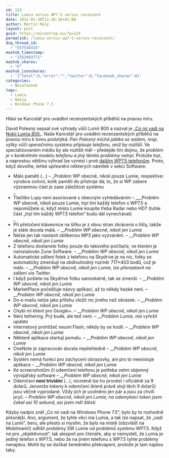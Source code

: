 ```yaml
---
id: 124
title: Lumia versus WP7.5 versus recenzent
date: 2012-01-30T11:36:16+01:00
author: Martin Malý
layout: post
guid: https://misantrop.eu/?p=124
permalink: /lumia-versus-wp7-5-versus-recenzent/
dsq_thread_id:
  - "557534315"
mashsb_timestamp:
  - "1553493771"
mashsb_shares:
  - "6"
mashsb_jsonshares:
  - '{"total":6,"error":"","twitter":6,"facebook_shares":0}'
categories:
  - Nezařazené
tags:
  - Lumia
  - Nokia
  - Windows Phone 7.5
---
```

Hlásí se Kancelář pro uvádění recenzentských příběhů na pravou míru.

<!--more-->

David Polesný sepsal své výhrady vůči Lumii 800 a nazval je &#8222;[Co mi vadí na Nokii Lumia 800](https://www.mobilmania.cz/default.aspx?section=3&article=1319442)&#8222;. Naše Kancelář pro uvádění recenzentských příběhů na pravou míru k tomu podotýká: _Pan Polesný míchá jablka se sadem, resp. výtky vůči operačnímu systému připisuje telefonu, aniž by rozlišil_. Ve specializovaném médiu by ale rozlišit měl &#8211; předejde tím dojmu, že _problém je v konkrétním modelu telefonu a jiný těmito problémy netrpí_. Protože trpí, a naprostou většinu výhrad lze vznést i proti [dalším WP7.5 telefonům](https://www.mobilmania.cz/katalog-mobilu/sc-63-c-1/default.aspx?catalog=1&advsrch=1&section=63). Proto, když dovolíte, lehké upřesnění některých námitek v sekci Software:

  * Málo paměti (&#8230;) – _Problém WP obecně, nikoli pouze Lumie, respektive: výrobce ovlivní, kolik paměti do přístroje dá; to, že si WP zabere významnou část je zase záležitost systému  
_ 
  * Tlačítko Lupy není asociované s obecným vyhledáváním – ___Problém WP obecně, nikoli pouze Lumie, trpí tím každý telefon s WP7.5 a nepomůžete si, když místo Lumie koupíte třeba Radar nebo HD7 (tuhle část &#8222;trpí tím každý WP7.5 telefon&#8220; budu dál vynechávat)  
_ 
  * Při přetočení klávesnice na šířku je z obou stran zkrácená o lišty, takže je stále docela malá. – ___Problém WP obecně, nikoli jen Lumie_
  * Nelze jen tak nastavit oblíbenou MP3 jako vyzvánění. – ___Problém WP obecně, nikoli jen Lumie_
  * Z telefonu dostanete fotky pouze do takového počítače, ve kterém je nainstalován Zune Software. – ___Problém WP obecně, nikoli jen Lumie_
  * Automatické sdílení fotek z telefonu na Skydrive je na nic, fotky se automaticky zmenšují na obdivuhodný rozměr 717×403 bodů, což je málo. – ___Problém WP obecně, nikoli jen Lumie, lze přenastavit na sdílení via Twitter_.
  * I když pošlete na Skydrive fotku samostatně, tak se zmenší. – ___Problém WP obecně, nikoli jen Lumie_
  * MarketPlace počešťuje názvy aplikací, až to někdy hezké není. – ___Problém WP obecně, nikoli jen Lumie_
  * Do e-mailu nelze jako přílohu vložit nic jiného než obrázek. – ___Problém WP obecně, nikoli jen Lumie_
  * Chybí mi klient pro Google+. – ___Problém WP obecně, nikoli jen Lumie_
  * Není tethering. Prý bude, ale teď není. – ___Problém Lumie, má vyřešit update_
  * Internetový prohlížeč neumí Flash, někdy by se hodil. – ___Problém WP obecně, nikoli jen Lumie_
  * Některé aplikace startují pomalu. – ___Problém WP obecně, nikoli jen Lumie_
  * OneNote je zapracován docela nepřehledně – ___Problém WP obecně, nikoli jen Lumie_
  * Systém nemá funkci pro zachycení obrazovky, ani pro to neexistuje aplikace – ___Problém WP obecně, nikoli jen Lumie_
  * Ke screenshotům či odemčení telefonu je potřeba velmi objemný vývojářský software – ___Problém WP obecně, nikoli jen Lumie_
  * Odemčení **není triviální** (&#8230;), nicméně lze ho provést i oficiálně za 9 dolarů. Jenomže tokeny k odemčení (které právě stojí těch 9 dolarů) jsou věčně vyprodané. Vždy jich je uvolněno jen pár a jsou za chvíli pryč. _– Problém WP obecně, nikoli jen Lumie; na odemykací token jsem čekal asi 10 sekund, asi jsem měl štěstí._ 

Kdyby nadpis zněl &#8222;Co mi vadí na Windows Phone 7.5&#8220;, bylo by to rozhodně přesnější. Ano, argument, že tyhle věci má Lumia, a tak lze napsat, že &#8222;vadí na Lumii&#8220;, beru, ale přesto si myslím, že bylo na místě (obzvlášť na Mobilmanii!) odlišit problémy SW Lumie od problémů systému WP7.5. Když ne pro &#8222;objektivnost&#8220;, tak alespoň pro čtenáře, aby si nemysleli, že Lumia je jediný telefon s WP7.5, nebo že na jiném telefonu s WP7.5 tyhle problémy nenajdou. Mohli by se dočkat šeredného překvapení, protože je tam najdou taky.